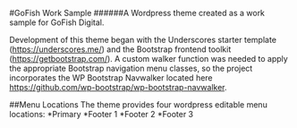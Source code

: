#GoFish Work Sample
######A Wordpress theme created as a work sample for GoFish Digital.

Development of this theme began with the Underscores starter template (https://underscores.me/) and the Bootstrap frontend toolkit (https://getbootstrap.com/). A custom walker function was needed to apply the appropriate Bootstrap navigation menu classes, so the project incorporates the WP Bootstrap Navwalker located here https://github.com/wp-bootstrap/wp-bootstrap-navwalker.

##Menu Locations
The theme provides four wordpress editable menu locations:
*Primary
*Footer 1
*Footer 2
*Footer 3
